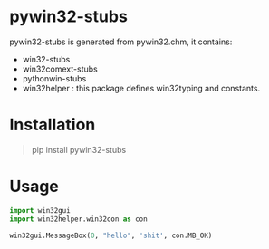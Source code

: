 
# pywin32-stubs

pywin32-stubs is generated from pywin32.chm, it contains:
- win32-stubs
- win32comext-stubs
- pythonwin-stubs
- win32helper : this package defines win32typing and constants.


# Installation
>pip install pywin32-stubs



# Usage

```python
import win32gui
import win32helper.win32con as con

win32gui.MessageBox(0, "hello", 'shit', con.MB_OK)

```

